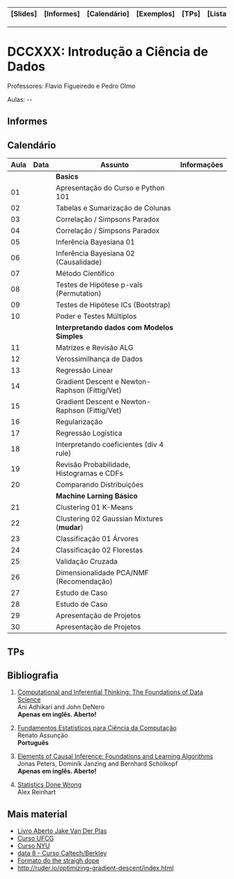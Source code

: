 | [Slides] | [Informes] | [Calendário] | [Exemplos] | [TPs] | [Listas] | [Bibliografia] |
|----------|------------|--------------|------------|-------|----------|----------------|
- - -

# DCCXXX: Introdução a Ciência de Dados

Professores: Flavio Figueiredo e Pedro Olmo

Aulas: --

## Informes

## Calendário

| Aula | Data     | **Assunto**                                    | Informações  |
|------|----------|------------------------------------------------|--------------|
|      |          | **Basics**                                     |              |
| 01   |          | Apresentação do Curso e Python 101             |              |
| 02   |          | Tabelas e Sumarização de Colunas               |              |
| 03   |          | Correlação / Simpsons Paradox                  |              |
| 04   |          | Correlação / Simpsons Paradox                  |              |
| 05   |          | Inferência Bayesiana 01                        |              |
| 06   |          | Inferência Bayesiana 02 (Causalidade)          |              |
| 07   |          | Método Científico                              |              |
| 08   |          | Testes de Hipótese p-vals (Permutation)        |              |
| 09   |          | Testes de Hipótese ICs (Bootstrap)             |              |
| 10   |          | Poder e Testes Múltiplos                       |              |
|      |          | **Interpretando dados com Modelos Simples**    |              |
| 11   |          | Matrizes e Revisão ALG                         |              |
| 12   |          | Verossimilhança de Dados                       |              |
| 13   |          | Regressão Linear                               |              |
| 14   |          | Gradient Descent e Newton-Raphson (Fittig/Vet) |              |
| 15   |          | Gradient Descent e Newton-Raphson (Fittig/Vet) |              |
| 16   |          | Regularização                                  |              |
| 17   |          | Regressão Logística                            |              |
| 18   |          | Interpretando coeficientes (div 4 rule)        |              |
| 19   |          | Revisão Probabilidade, Histogramas e CDFs      |              |
| 20   |          | Comparando Distribuições                       |              |
|      |          | **Machine Larning Básico**                     |              |
| 21   |          | Clustering 01 K-Means                          |              |
| 22   |          | Clustering 02 Gaussian Mixtures (**mudar**)    |              |
| 23   |          | Classificação 01 Árvores                       |              |
| 24   |          | Classificação 02 Florestas                     |              |
| 25   |          | Validação Cruzada                              |              |
| 26   |          | Dimensionalidade PCA/NMF (Recomendação)        |              |
| 27   |          | Estudo de Caso                                 |              |
| 28   |          | Estudo de Caso                                 |              |
| 29   |          | Apresentação de Projetos                       |              |
| 30   |          | Apresentação de Projetos                       |              |

## TPs


## Bibliografia

  1. [Computational and Inferential Thinking: The Foundations of Data Science](http://www.inferentialthinking.com/) <br>
     Ani Adhikari and John DeNero <br>
     **Apenas em inglês. Aberto!**

  1. [Fundamentos Estatísticos para Ciência da Computação](http://homepages.dcc.ufmg.br/~assuncao/EstatCC/FECD.pdf) <br>
     Renato Assunção <br>
     **Português**
     
  1. [Elements of Causal Inference: Foundations and Learning Algorithms ](http://www.math.ku.dk/~peters/elements.html) <br>
     Jonas Peters, Dominik Janzing and Bernhard Schölkopf  <br>
     **Apenas em inglês. Aberto!**
     
  1. [Statistics Done Wrong](https://www.statisticsdonewrong.com/) <br>
     Alex Reinhart

## Mais material

- [Livro Aberto Jake Van Der Plas](https://github.com/jakevdp/PythonDataScienceHandbook)
- [Curso UFCG](https://github.com/nazareno/ciencia-de-dados-1)
- [Curso NYU](https://github.com/briandalessandro/DataScienceCourse)
- [data 8 - Curso Caltech/Berkley](http://data8.org/)
- [Formato do the straigh dope](https://github.com/zackchase/mxnet-the-straight-dope)
- http://ruder.io/optimizing-gradient-descent/index.html
